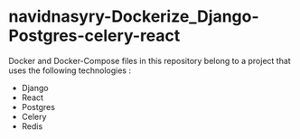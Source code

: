 # navidnasyry-Dockerize_Django-Postgres-celery-react
Docker and Docker-Compose files in this repository belong to a project that uses the following technologies :

- Django
- React
- Postgres
- Celery
- Redis
